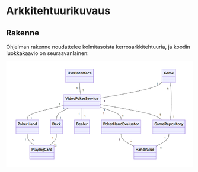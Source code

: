 # Arkkitehtuurikuvaus

## Rakenne

Ohjelman rakenne noudattelee kolmitasoista kerrosarkkitehtuuria, ja koodin luokkakaavio  on seuraavanlainen:

![Luokkakaavio](./kuvat/arkkitehtuuri-luokkakaavio.png)
